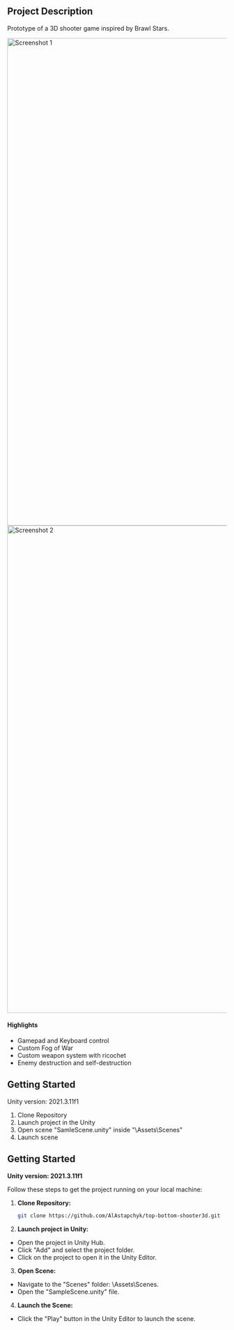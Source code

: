 ## Project Description

Prototype of a 3D shooter game inspired by Brawl Stars.

<img width="1120" alt="Screenshot 1" src="https://github.com/AlAstapchyk/top-bottom-shooter3d/assets/104316850/0360c3eb-ce29-4ece-9e3f-ac74988d7885">

<img width="1120" alt="Screenshot 2" src="https://github.com/AlAstapchyk/top-bottom-shooter3d/assets/104316850/164c83cb-b759-4a78-aeb6-e5c231389cb0">


#### Highlights

- Gamepad and Keyboard control
- Custom Fog of War
- Custom weapon system with ricochet
- Enemy destruction and self-destruction

## Getting Started

Unity version: 2021.3.11f1 

1. Clone Repository
2. Launch project in the Unity
3. Open scene "SamleScene.unity" inside "\Assets\Scenes"
4. Launch scene

## Getting Started

**Unity version: 2021.3.11f1**

Follow these steps to get the project running on your local machine:

1. **Clone Repository:**
   ```bash
   git clone https://github.com/AlAstapchyk/top-bottom-shooter3d.git

2. **Launch project in Unity:**

- Open the project in Unity Hub.
- Click "Add" and select the project folder.
- Click on the project to open it in the Unity Editor.

3. **Open Scene:**

- Navigate to the "Scenes" folder: \Assets\Scenes.
- Open the "SampleScene.unity" file.

4. **Launch the Scene:**

- Click the "Play" button in the Unity Editor to launch the scene.
